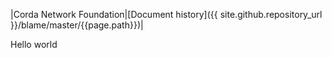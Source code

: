|Corda Network Foundation|[Document history]({{ site.github.repository_url }}/blame/master/{{page.path}})|

Hello world